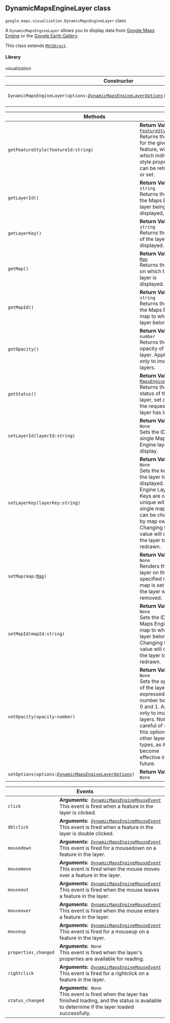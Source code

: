 <h2 id="DynamicMapsEngineLayer">
DynamicMapsEngineLayer
class
</h2><p>
<code><span itemprop="path">google.maps.visualization</span>.<span itemprop="name">DynamicMapsEngineLayer</span></code>
class
</p><p>A <code>DynamicMapsEngineLayer</code> allows you to display data from <a href="https://mapsengine.google.com/">Google Maps Engine</a> or the <a href="http://www.google.com/gadgets/directory?synd=earth">Google Earth Gallery</a>.</p><p>This class extends
<code><a href="https://github.com/amenadiel/google-maps-documentation/blob/master/docs/MVCObject.md">MVCObject</a></code>.
</p><h4>Library</h4><p>visualization</p><table class="constructors responsive" summary="class DynamicMapsEngineLayer - Constructor">
<thead>
<tr><th colspan="2">Constructor</th>
</tr></thead>
<tbody>
<tr>
<td><code>DynamicMapsEngineLayer(options:<a href="https://github.com/amenadiel/google-maps-documentation/blob/master/docs/DynamicMapsEngineLayerOptions.md"><em>DynamicMapsEngineLayerOptions</em></a>)</code></td>
<td>Creates a new instance of <code>DynamicMapsEngineLayer</code>.</td>
</tr>
</tbody>
</table><table class="methods responsive" summary="class DynamicMapsEngineLayer - Methods">
<thead>
<tr><th colspan="2">Methods</th>
</tr></thead>
<tbody>
<tr>
<td><code>getFeatureStyle(featureId:string)</code></td>
<td><div><strong>Return Value:</strong>&nbsp; <code><a href="https://github.com/amenadiel/google-maps-documentation/blob/master/docs/FeatureStyle.md">FeatureStyle</a></code></div>
<div class="desc">Returns the style for the given feature, with which individual style properties can be retrieved or set.</div></td>
</tr>
<tr>
<td><code>getLayerId()</code></td>
<td><div><strong>Return Value:</strong>&nbsp; <code>string</code></div>
<div class="desc">Returns the ID of the Maps Engine layer being displayed, if set.</div></td>
</tr>
<tr>
<td><code>getLayerKey()</code></td>
<td><div><strong>Return Value:</strong>&nbsp; <code>string</code></div>
<div class="desc">Returns the key of the layer to be displayed.</div></td>
</tr>
<tr>
<td><code>getMap()</code></td>
<td><div><strong>Return Value:</strong>&nbsp; <code><a href="https://github.com/amenadiel/google-maps-documentation/blob/master/docs/Map.md">Map</a></code></div>
<div class="desc">Returns the map on which this layer is displayed.</div></td>
</tr>
<tr>
<td><code>getMapId()</code></td>
<td><div><strong>Return Value:</strong>&nbsp; <code>string</code></div>
<div class="desc">Returns the ID of the Maps Engine map to which the layer belongs.</div></td>
</tr>
<tr>
<td><code>getOpacity()</code></td>
<td><div><strong>Return Value:</strong>&nbsp; <code>number</code></div>
<div class="desc">Returns the opacity of the layer. Applies only to imagery layers.</div></td>
</tr>
<tr>
<td><code>getStatus()</code></td>
<td><div><strong>Return Value:</strong>&nbsp; <code><a href="https://github.com/amenadiel/google-maps-documentation/blob/master/docs/MapsEngineStatus.md">MapsEngineStatus</a></code></div>
<div class="desc">Returns the status of the layer, set once the requested layer has loaded.</div></td>
</tr>
<tr>
<td><code>setLayerId(layerId:string)</code></td>
<td><div><strong>Return Value:</strong>&nbsp; <code>None</code></div>
<div class="desc">Sets the ID of a single Maps Engine layer to display.</div></td>
</tr>
<tr>
<td><code>setLayerKey(layerKey:string)</code></td>
<td><div><strong>Return Value:</strong>&nbsp; <code>None</code></div>
<div class="desc">Sets the key of the layer to be displayed. Maps Engine Layer Keys are only unique within a single map, and can be changed by map owners. Changing this value will cause the layer to be redrawn.</div></td>
</tr>
<tr>
<td><code>setMap(map:<a href="https://github.com/amenadiel/google-maps-documentation/blob/master/docs/Map.md">Map</a>)</code></td>
<td><div><strong>Return Value:</strong>&nbsp; <code>None</code></div>
<div class="desc">Renders the layer on the specified map. If map is set to null, the layer will be removed.</div></td>
</tr>
<tr>
<td><code>setMapId(mapId:string)</code></td>
<td><div><strong>Return Value:</strong>&nbsp; <code>None</code></div>
<div class="desc">Sets the ID of the Maps Engine map to which the layer belongs. Changing this value will cause the layer to be redrawn.</div></td>
</tr>
<tr>
<td><code>setOpacity(opacity:number)</code></td>
<td><div><strong>Return Value:</strong>&nbsp; <code>None</code></div>
<div class="desc">Sets the opacity of the layer, expressed as a number between 0 and 1. Applies only to imagery layers. Note: Be careful of setting this option for other layer types, as it may become effective in the future.</div></td>
</tr>
<tr>
<td><code>setOptions(options:<a href="https://github.com/amenadiel/google-maps-documentation/blob/master/docs/DynamicMapsEngineLayerOptions.md"><em>DynamicMapsEngineLayerOptions</em></a>)</code></td>
<td><div><strong>Return Value:</strong>&nbsp; <code>None</code></div>
<div class="desc"></div></td>
</tr>
</tbody>
</table><table class="details responsive" summary="class DynamicMapsEngineLayer - Events">
<thead>
<tr><th colspan="2">Events</th>
</tr></thead>
<tbody>
<tr>
<td><code>click</code></td>
<td><div><strong>Arguments:</strong>&nbsp; <code><a href="https://github.com/amenadiel/google-maps-documentation/blob/master/docs/DynamicMapsEngineMouseEvent.md"><em>DynamicMapsEngineMouseEvent</em></a></code></div>
<div class="desc">This event is fired when a feature in the layer is clicked.</div></td>
</tr>
<tr>
<td><code>dblclick</code></td>
<td><div><strong>Arguments:</strong>&nbsp; <code><a href="https://github.com/amenadiel/google-maps-documentation/blob/master/docs/DynamicMapsEngineMouseEvent.md"><em>DynamicMapsEngineMouseEvent</em></a></code></div>
<div class="desc">This event is fired when a feature in the layer is double clicked.</div></td>
</tr>
<tr>
<td><code>mousedown</code></td>
<td><div><strong>Arguments:</strong>&nbsp; <code><a href="https://github.com/amenadiel/google-maps-documentation/blob/master/docs/DynamicMapsEngineMouseEvent.md"><em>DynamicMapsEngineMouseEvent</em></a></code></div>
<div class="desc">This event is fired for a mousedown on a feature in the layer.</div></td>
</tr>
<tr>
<td><code>mousemove</code></td>
<td><div><strong>Arguments:</strong>&nbsp; <code><a href="https://github.com/amenadiel/google-maps-documentation/blob/master/docs/DynamicMapsEngineMouseEvent.md"><em>DynamicMapsEngineMouseEvent</em></a></code></div>
<div class="desc">This event is fired when the mouse moves over a feature in the layer.</div></td>
</tr>
<tr>
<td><code>mouseout</code></td>
<td><div><strong>Arguments:</strong>&nbsp; <code><a href="https://github.com/amenadiel/google-maps-documentation/blob/master/docs/DynamicMapsEngineMouseEvent.md"><em>DynamicMapsEngineMouseEvent</em></a></code></div>
<div class="desc">This event is fired when the mouse leaves a feature in the layer.</div></td>
</tr>
<tr>
<td><code>mouseover</code></td>
<td><div><strong>Arguments:</strong>&nbsp; <code><a href="https://github.com/amenadiel/google-maps-documentation/blob/master/docs/DynamicMapsEngineMouseEvent.md"><em>DynamicMapsEngineMouseEvent</em></a></code></div>
<div class="desc">This event is fired when the mouse enters a feature in the layer.</div></td>
</tr>
<tr>
<td><code>mouseup</code></td>
<td><div><strong>Arguments:</strong>&nbsp; <code><a href="https://github.com/amenadiel/google-maps-documentation/blob/master/docs/DynamicMapsEngineMouseEvent.md"><em>DynamicMapsEngineMouseEvent</em></a></code></div>
<div class="desc">This event is fired for a mouseup on a feature in the layer.</div></td>
</tr>
<tr>
<td><code>properties_changed</code></td>
<td><div><strong>Arguments:</strong>&nbsp; <code>None</code></div>
<div class="desc">This event is fired when the layer's properties are available for reading.</div></td>
</tr>
<tr>
<td><code>rightclick</code></td>
<td><div><strong>Arguments:</strong>&nbsp; <code><a href="https://github.com/amenadiel/google-maps-documentation/blob/master/docs/DynamicMapsEngineMouseEvent.md"><em>DynamicMapsEngineMouseEvent</em></a></code></div>
<div class="desc">This event is fired for a rightclick on a feature in the layer.</div></td>
</tr>
<tr>
<td><code>status_changed</code></td>
<td><div><strong>Arguments:</strong>&nbsp; <code>None</code></div>
<div class="desc">This event is fired when the layer has finished loading, and the status is available to determine if the layer loaded successfully.</div></td>
</tr>
</tbody>
</table>